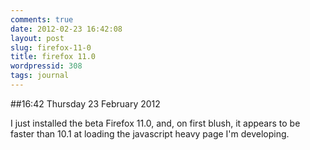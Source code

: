 ```yaml
---
comments: true
date: 2012-02-23 16:42:08
layout: post
slug: firefox-11-0
title: firefox 11.0
wordpressid: 308
tags: journal
---
```


##16:42 Thursday 23 February 2012

I just installed the beta Firefox 11.0, and, on first blush, it appears to be faster than 10.1 at loading the javascript heavy page I'm developing.

 
